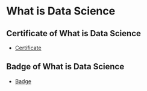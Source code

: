 # What is Data Science
## Certificate of What is Data Science
* [Certificate](https://www.coursera.org/account/accomplishments/verify/LX8YU9JPEQRE)
## Badge of What is Data Science
* [Badge](https://www.credly.com/badges/70eb69d0-e767-47d4-b0ec-c462da398ad5)
